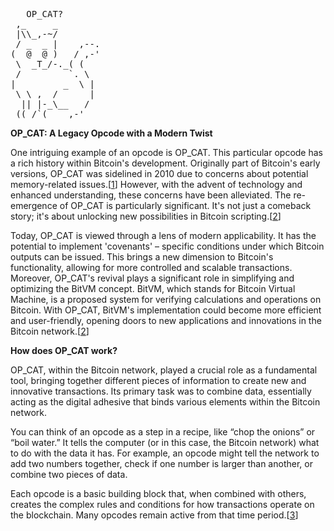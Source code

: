<pre>   OP_CAT?
 ,_     _
 |\\_,-~/
 / _  _ |    ,--.
(  @  @ )   / ,-'
 \  _T_/-._( (
 /         `. \
|         _  \ |
 \ \ ,  /      |
  || |-_\__   /
 ((_/`(____,-'        
</pre>
**OP_CAT: A Legacy Opcode with a Modern Twist**<br>

One intriguing example of an opcode is OP_CAT. This particular opcode has a rich history within Bitcoin's development. Originally part of Bitcoin's early versions, OP_CAT was sidelined in 2010 due to concerns about potential memory-related issues.[[1](https://en.bitcoin.it/wiki/Value_overflow_incident)] However, with the advent of technology and enhanced understanding, these concerns have been alleviated. The re-emergence of OP_CAT is particularly significant. It's not just a comeback story; it's about unlocking new possibilities in Bitcoin scripting.[[2](https://trustmachines.co/learn/what-are-opcodes-diving-into-bitcoins-scripting-language/)]

Today, OP_CAT is viewed through a lens of modern applicability. It has the potential to implement 'covenants' – specific conditions under which Bitcoin outputs can be issued. This brings a new dimension to Bitcoin's functionality, allowing for more controlled and scalable transactions. Moreover, OP_CAT's revival plays a significant role in simplifying and optimizing the BitVM concept. BitVM, which stands for Bitcoin Virtual Machine, is a proposed system for verifying calculations and operations on Bitcoin. With OP_CAT, BitVM's implementation could become more efficient and user-friendly, opening doors to new applications and innovations in the Bitcoin network.[[2](https://trustmachines.co/learn/what-are-opcodes-diving-into-bitcoins-scripting-language/)]

**How does OP_CAT work?**

OP_CAT, within the Bitcoin network, played a crucial role as a fundamental tool, bringing together different pieces of information to create new and innovative transactions. Its primary task was to combine data, essentially acting as the digital adhesive that binds various elements within the Bitcoin network.

You can think of an opcode as a step in a recipe, like “chop the onions” or “boil water.” It tells the computer (or in this case, the Bitcoin network) what to do with the data it has. For example, an opcode might tell the network to add two numbers together, check if one number is larger than another, or combine two pieces of data.

Each opcode is a basic building block that, when combined with others, creates the complex rules and conditions for how transactions operate on the blockchain. Many opcodes remain active from that time period.[[3](https://blockworks.co/news/op-cat-bitcoin-taproot-wizards)]
